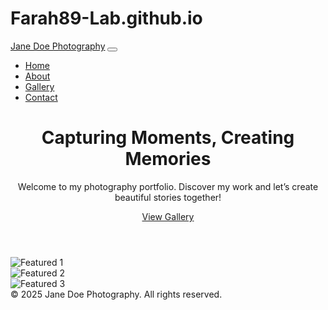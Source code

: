 # Farah89-Lab.github.io
<!DOCTYPE html>
<html lang="en">
<head>
  <meta charset="UTF-8">
  <meta name="viewport" content="width=device-width, initial-scale=1">
  <title>Photographer Portfolio</title>
  <link href="https://cdn.jsdelivr.net/npm/bootstrap@5.3.2/dist/css/bootstrap.min.css" rel="stylesheet">
  <link rel="stylesheet" href="style.css">
</head>
<body>
  <!-- Navbar -->
  <nav class="navbar navbar-expand-lg navbar-dark bg-dark">
    <div class="container">
      <a class="navbar-brand" href="#">Jane Doe Photography</a>
      <button class="navbar-toggler" type="button" data-bs-toggle="collapse" data-bs-target="#navbarNav">
        <span class="navbar-toggler-icon"></span>
      </button>
      <div class="collapse navbar-collapse" id="navbarNav">
        <ul class="navbar-nav ms-auto">
          <li class="nav-item"><a class="nav-link active" href="index.html">Home</a></li>
          <li class="nav-item"><a class="nav-link" href="about.html">About</a></li>
          <li class="nav-item"><a class="nav-link" href="gallery.html">Gallery</a></li>
          <li class="nav-item"><a class="nav-link" href="contact.html">Contact</a></li>
        </ul>
      </div>
    </div>
  </nav>
  
  <!-- Hero Section -->
  <header class="bg-light text-center py-5">
    <div class="container">
      <h1 class="display-4">Capturing Moments, Creating Memories</h1>
      <p class="lead">Welcome to my photography portfolio. Discover my work and let’s create beautiful stories together!</p>
      <a href="gallery.html" class="btn btn-primary btn-lg mt-3">View Gallery</a>
    </div>
  </header>

  <!-- Featured Images -->
  <section class="container my-5">
    <div class="row g-4">
      <div class="col-md-4">
        <img src="images/featured1.jpg" class="img-fluid rounded shadow" alt="Featured 1">
      </div>
      <div class="col-md-4">
        <img src="images/featured2.jpg" class="img-fluid rounded shadow" alt="Featured 2">
      </div>
      <div class="col-md-4">
        <img src="images/featured3.jpg" class="img-fluid rounded shadow" alt="Featured 3">
      </div>
    </div>
  </section>

  <!-- Footer -->
  <footer class="bg-dark text-white text-center py-3">
    &copy; 2025 Jane Doe Photography. All rights reserved.
  </footer>
  <script src="https://cdn.jsdelivr.net/npm/bootstrap@5.3.2/dist/js/bootstrap.bundle.min.js"></script>
</body>
</html>
